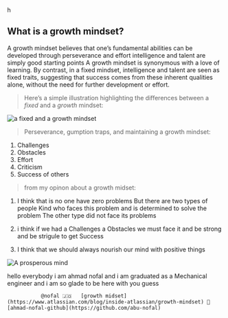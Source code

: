 h
## What is a growth mindset?
A growth mindset believes that one’s fundamental abilities can be developed through perseverance and effort intelligence and talent are simply good starting points 
A growth mindset is synonymous with a love of learning.
By contrast, in a fixed mindset, intelligence and talent are seen as fixed traits, suggesting that success comes from these inherent qualities alone, without the need for further development or effort.


> Here’s a simple illustration highlighting the differences between a *fixed* and a *growth* mindset:

![a fixed and a growth mindset](https://3kllhk1ibq34qk6sp3bhtox1-wpengine.netdna-ssl.com/wp-content/uploads/NewGrowthMindset2-240x300.png)

> Perseverance, gumption traps, and maintaining a growth mindset:

1. Challenges 
2. Obstacles
3. Effort
4. Criticism
5. Success of others



> from my opinon about a growth midset:

1. I think that is no one have zero  problems 
But there are two types of people
Kind who faces this problem and is determined to solve the problem
The other type did not face its problems

2. i think if we had a Challenges a Obstacles
we must face it and be strong and be strigule 
to get Success

3. I think that we should always nourish our mind with positive things

![A prosperous mind](https://khabar-news.net/wp-content/uploads/2018/07/IMG-20180709-WA0009.jpg)


hello everybody i am ahmad nofal and i am graduated as a Mechanical engineer and i am so glade to be here with you guess

               @nofal 🇯🇴   [growth midset](https://www.atlassian.com/blog/inside-atlassian/growth-mindset) 🧠 [ahmad-nofal-github](https://github.com/abu-nofal)
